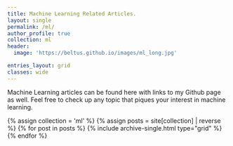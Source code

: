 ```yaml
---
title: Machine Learning Related Articles.
layout: single
permalink: /ml/
author_profile: true
collection: ml
header:
  image: 'https://beltus.github.io/images/ml_long.jpg'

entries_layout: grid
classes: wide
---
```


Machine Learning articles can be found here with links to my Github page as well. Feel
free to check up any topic that piques your interest in machine learning.


<div class="grid__wrapper">
  {% assign collection = 'ml' %}
  {% assign posts = site[collection] | reverse %}
  {% for post in posts %}
    {% include archive-single.html type="grid" %}
  {% endfor %}
</div>
